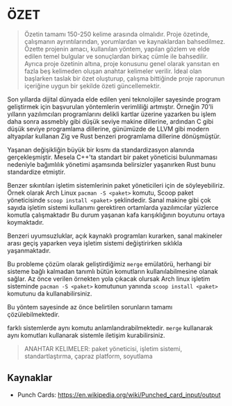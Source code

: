 # ÖZET

> Özetin tamamı 150-250 kelime arasında olmalıdır. Proje özetinde, çalışmanın
> ayrıntılarından, yorumlardan ve kaynaklardan bahsedilmez. Özette projenin
> amacı, kullanılan yöntem, yapılan gözlem ve elde edilen temel bulgular ve
> sonuçlardan birkaç cümle ile bahsedilir. Ayrıca proje özetinin altına, proje
> konusunu genel olarak yansıtan en fazla beş kelimeden oluşan anahtar kelimeler
> verilir. İdeal olan başlarken taslak bir özet oluşturup, çalışma bittiğinde
> proje raporunun içeriğine uygun bir şekilde özeti güncellemektir.

Son yıllarda dijital dünyada elde edilen yeni teknolojiler sayesinde program
geliştirmek için başvurulan yöntemlerin verimliliği artmıştır. Örneğin 70'li yılların yazılımcıları programlarını delikli kartlar üzerine
yazarken bu işlem daha sonra assmebly gibi düşük seviye makine dillerine,
ardından C gibi düşük seviye programlama dillerine, günümüzde de LLVM gibi
modern altyapılar kullanan Zig ve Rust benzeri programlama dillerine dönüşmüştür.

Yaşanan değişikliğin büyük bir kısmı da standardizasyon alanında gerçekleşmiştir. Mesela C++'ta standart bir paket yöneticisi bulunmaması
nedeniyle bağımlılık yönetimi aşamsında belirsizler yaşanırken Rust bunu standardize etmiştir.

Benzer sıkıntıları işletim sistemlerinin paket yöneticileri için de söyleyebiliriz.
Örnek olarak Arch Linux `pacman -S <paket>` komutu, Scoop paket yöneticisinde
`scoop install <paket>` şeklindedir. Sanal makine gibi çok sayıda işletim sistemi kullanımı gerektiren ortamlarda yazılımcılar yüzlerce komutla çalışmaktadır
Bu durum yaşanan kafa karışıklığının boyutunu ortaya koymaktadır.

Benzeri uyumsuzluklar, açık kaynaklı programları kurarken,
sanal makineler arası geçiş yaparken veya işletim sistemi değiştirirken
sıklıkla yaşanmaktadır.

Bu probleme çözüm olarak geliştirdiğimiz `merge` emülatörü,
herhangi bir sisteme bağlı kalmadan tanımlı bütün komutların kullanılabilmesine olanak sağlar.
Az önce verilen örnekten yola çıkacak olursak
Arch linux işletim sisteminde `pacman -S <paket>` komutunun yanında `scoop install <paket>` komutunu da kullanabilirsiniz.

Bu yöntem sayesinde az önce belirtilen sorunların tamamı çözülebilmektedir.

farklı sistemlerde aynı komutu anlamlandırabilmektedir.
`merge` kullanarak  aynı komutları kullanarak sistemle iletişim kurabilirsiniz.

> ANAHTAR KELIMELER: paket yöneticisi, işletim sistemi, standartlaştırma, çapraz
> platform, soyutlama

## Kaynaklar

- Punch Cards: <https://en.wikipedia.org/wiki/Punched_card_input/output>